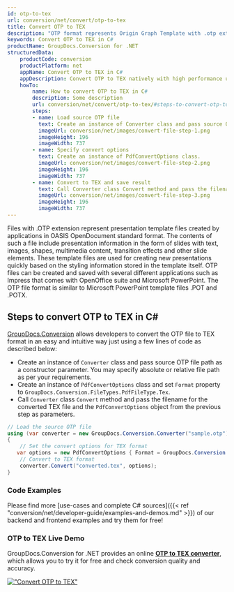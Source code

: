 ```yaml
---
id: otp-to-tex
url: conversion/net/convert/otp-to-tex
title: Convert OTP to TEX
description: "OTP format represents Origin Graph Template with .otp extension. Learn how to convert OTP to TEX file programmatically in C# language using GroupDocs.Conversion for .NET library."
keywords: Convert OTP to TEX in C#
productName: GroupDocs.Conversion for .NET
structuredData:
    productCode: conversion
    productPlatform: net
    appName: Convert OTP to TEX in C#
    appDescription: Convert OTP to TEX natively with high performance using C# language and server side GroupDocs.Conversion for .NET APIs, without the use of any software like Microsoft or Open Office.
    howTo:
        name: How to convert OTP to TEX in C# 
        description: Some description
        url: conversion/net/convert/otp-to-tex/#steps-to-convert-otp-to-tex-in-c
        steps:
        - name: Load source OTP file 
          text: Create an instance of Converter class and pass source OTP file path as a constructor parameter. You may specify absolute or relative file path as per your requirements. 
          imageUrl: conversion/net/images/convert-file-step-1.png
          imageHeight: 196
          imageWidth: 737
        - name: Specify convert options 
          text: Create an instance of PdfConvertOptions class.
          imageUrl: conversion/net/images/convert-file-step-2.png
          imageHeight: 196
          imageWidth: 737
        - name: Convert to TEX and save result 
          text: Call Converter class Convert method and pass the filename for the converted HTML file and the PdfConvertOptions object from the previous step as parameters.
          imageUrl: conversion/net/images/convert-file-step-3.png
          imageHeight: 196
          imageWidth: 737
---
```


Files with .OTP extension represent presentation template files created by applications in OASIS OpenDocument standard format. The contents of such a file include presentation information in the form of slides with text, images, shapes, multimedia content, transition effects and other slide elements. These template files are used for creating new presentations quickly based on the styling information stored in the template itself. OTP files can be created and saved with several different applications such as Impress that comes with OpenOffice suite and Microsoft PowerPoint. The OTP file format is similar to Microsoft PowerPoint template files .POT and .POTX.

## Steps to convert OTP to TEX in C#

[GroupDocs.Conversion](https://products.groupdocs.com/conversion/net) allows developers to convert the OTP file to TEX format in an easy and intuitive way just using a few lines of code as described below:

* Create an instance of `Converter` class and pass source OTP file path as a constructor parameter. You may specify absolute or relative file path as per your requirements. 
* Create an instance of `PdfConvertOptions` class and set `Format` property to `GroupDocs.Conversion.FileTypes.PdfFileType.Tex`.
* Call `Converter` class `Convert` method and pass the filename for the converted TEX file and the `PdfConvertOptions` object from the previous step as parameters.

```csharp
// Load the source OTP file
using (var converter = new GroupDocs.Conversion.Converter("sample.otp"))
{
    // Set the convert options for TEX format
   var options = new PdfConvertOptions { Format = GroupDocs.Conversion.FileTypes.PdfFileType.Tex };
    // Convert to TEX format
    converter.Convert("converted.tex", options);
}
```

### Code Examples

Please find more [use-cases and complete C# sources]({{< ref "conversion/net/developer-guide/examples-and-demos.md" >}}) of our backend and frontend examples and try them for free!

### OTP to TEX Live Demo

GroupDocs.Conversion for .NET provides an online [**OTP to TEX converter**](https://products.groupdocs.app/conversion/otp-to-tex), which allows you to try it for free and check conversion quality and accuracy.

[!["Convert OTP to TEX"](conversion/net/images/convert-to-tex/convert-otp-to-tex.png)](https://products.groupdocs.app/conversion/otp-to-tex)